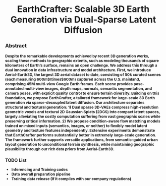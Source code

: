 <h1 align="center">EarthCrafter: Scalable 3D Earth Generation via Dual-Sparse Latent Diffusion</h1>

### Abstract
<span style="font-size: 12px; font-weight: 700;">
Despite the remarkable developments achieved by recent 3D generation works, scaling these methods to geographic extents, such as modeling thousands of square kilometers of Earth’s surface, remains an open challenge.
We address this through a dual innovation in data infrastructure and model architecture.
First, we introduce Aerial-Earth3D, the largest 3D aerial dataset to date, consisting of 50k curated scenes (each measuring 600m$\times$600m) captured across the U.S. mainland, comprising 45M multi-view Google Earth frames.
Each scene provides pose-annotated multi-view images, depth maps, normals, semantic segmentation, and camera poses, with explicit quality control to ensure terrain diversity.
Building on this foundation, we propose EarthCrafter, a tailored framework for large-scale 3D Earth generation via sparse-decoupled latent diffusion. Our architecture separates structural and textural generation:
1) Dual sparse 3D-VAEs compress high-resolution geometric voxels and textural 2D Gaussian Splats (2DGS) into compact latent spaces, largely alleviating the costly computation suffering from vast geographic scales while preserving critical information. 
2) We propose condition-aware flow matching models trained on mixed inputs (semantics, images, or neither) to flexibly model latent geometry and texture features independently.
Extensive experiments demonstrate that EarthCrafter performs substantially better in extremely large-scale generation.
The framework further supports versatile applications, from semantic-guided urban layout generation to unconditional terrain synthesis, while maintaining geographic plausibility through our rich data priors from Aerial-Earth3D.

### TODO List
- Inferencing and Training codes
- Data overall preparation pipeline
- Training data release (If it complies with our company regulations)
